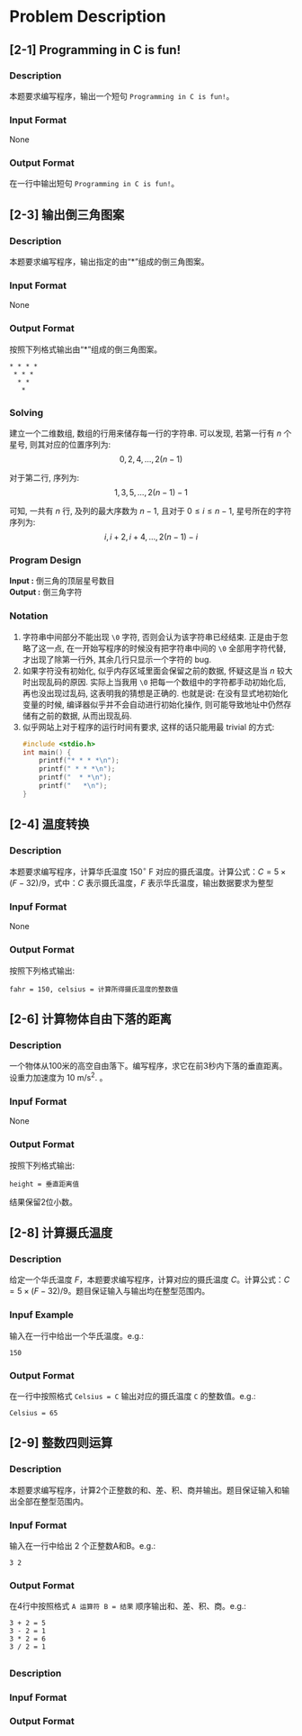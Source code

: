 # Problem Description
## [2-1] Programming in C is fun! 
### Description
本题要求编写程序，输出一个短句 `Programming in C is fun!`。

### Input Format
None

### Output Format
在一行中输出短句 `Programming in C is fun!`。

## [2-3] 输出倒三角图案
### Description
本题要求编写程序，输出指定的由“*”组成的倒三角图案。

### Input Format
None

### Output Format
按照下列格式输出由“*”组成的倒三角图案。
```
* * * *
 * * *
  * *
   *
```

### Solving
建立一个二维数组, 数组的行用来储存每一行的字符串. 可以发现, 若第一行有 $n$ 个星号, 则其对应的位置序列为:
$$
0, 2, 4, \dots, 2(n-1)
$$

对于第二行, 序列为:
$$
1, 3, 5, \dots, 2(n-1) - 1
$$

可知, 一共有 $n$ 行, 及列的最大序数为 $n-1$, 且对于 $0 \leq i \leq n-1$, 星号所在的字符序列为:
$$
i, i+2, i+4, \dots, 2(n-1) - i
$$

### Program Design
**Input :** 倒三角的顶层星号数目  
**Output :** 倒三角字符

### Notation
1. 字符串中间部分不能出现 `\0` 字符, 否则会认为该字符串已经结束. 正是由于忽略了这一点, 在一开始写程序的时候没有把字符串中间的 `\0` 全部用字符代替, 才出现了除第一行外, 其余几行只显示一个字符的 bug.
1. 如果字符没有初始化, 似乎内存区域里面会保留之前的数据, 怀疑这是当 $n$ 较大时出现乱码的原因. 实际上当我用 `\0` 把每一个数组中的字符都手动初始化后, 再也没出现过乱码, 这表明我的猜想是正确的. 也就是说: 在没有显式地初始化变量的时候, 编译器似乎并不会自动进行初始化操作, 则可能导致地址中仍然存储有之前的数据, 从而出现乱码.
1. 似乎网站上对于程序的运行时间有要求, 这样的话只能用最 trivial 的方式:
    ```c
    #include <stdio.h>
    int main() {
        printf("* * * *\n");
        printf(" * * *\n");
        printf("  * *\n");
        printf("   *\n");
    }
    ```

## [2-4] 温度转换
### Description
本题要求编写程序，计算华氏温度 $150^\circ\ \mathrm{F}$ 对应的摄氏温度。计算公式：$C=5×(F−32)/9$，式中：$C$ 表示摄氏温度，$F$ 表示华氏温度，输出数据要求为整型

### Inpuf Format
None

### Output Format
按照下列格式输出:
```
fahr = 150, celsius = 计算所得摄氏温度的整数值
```

## [2-6] 计算物体自由下落的距离
### Description
一个物体从100米的高空自由落下。编写程序，求它在前3秒内下落的垂直距离。设重力加速度为 $10\ \mathrm{m} / \mathrm{s}^2$.
 。

### Inpuf Format
None

### Output Format
按照下列格式输出:
```
height = 垂直距离值
```
结果保留2位小数。

## [2-8] 计算摄氏温度
### Description
给定一个华氏温度 $F$，本题要求编写程序，计算对应的摄氏温度 $C$。计算公式：$C=5×(F−32)/9$。题目保证输入与输出均在整型范围内。

### Inpuf Example
输入在一行中给出一个华氏温度。e.g.:
```
150
```

### Output Format
在一行中按照格式 `Celsius = C` 输出对应的摄氏温度 `C` 的整数值。e.g.:
```
Celsius = 65
```

## [2-9] 整数四则运算
### Description
本题要求编写程序，计算2个正整数的和、差、积、商并输出。题目保证输入和输出全部在整型范围内。

### Inpuf Format
输入在一行中给出 2 个正整数A和B。e.g.:
```
3 2
```

### Output Format
在4行中按照格式 `A 运算符 B = 结果` 顺序输出和、差、积、商。e.g.:
```
3 + 2 = 5
3 - 2 = 1
3 * 2 = 6
3 / 2 = 1
```

## 
### Description

### Inpuf Format

### Output Format

